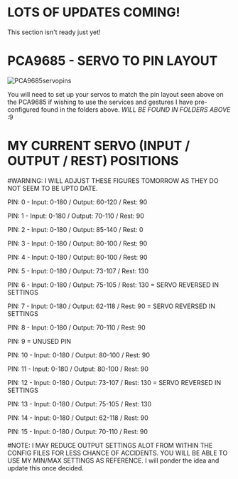 LOTS OF UPDATES COMING!
=

This section isn't ready just yet!

PCA9685 - SERVO TO PIN LAYOUT
=
![PCA9685servopins](https://user-images.githubusercontent.com/81597534/182986997-749983e3-6a04-4e4a-b0be-e4f115f421d6.png)

You will need to set up your servos to match the pin layout seen above on the PCA9685 if wishing to use the services and gestures I have pre-configured found in the folders above.  *WILL BE FOUND IN FOLDERS ABOVE* :9 

MY CURRENT SERVO (INPUT / OUTPUT / REST) POSITIONS
=

#WARNING: I WILL ADJUST THESE FIGURES TOMORROW AS THEY DO NOT SEEM TO BE UPTO DATE.

PIN: 0 - Input: 0-180 / Output: 60-120 / Rest:  90

PIN: 1 - Input: 0-180 / Output: 70-110 / Rest:  90

PIN: 2 - Input: 0-180 / Output: 85-140 / Rest:   0

PIN: 3 - Input: 0-180 / Output: 80-100 / Rest:  90

PIN: 4 - Input: 0-180 / Output: 80-100 / Rest:  90

PIN: 5 - Input: 0-180 / Output: 73-107 / Rest: 130

PIN: 6 - Input: 0-180 / Output: 75-105 / Rest: 130 = SERVO REVERSED IN SETTINGS

PIN: 7 - Input: 0-180 / Output: 62-118 / Rest:  90 = SERVO REVERSED IN SETTINGS

PIN: 8 - Input: 0-180 / Output: 70-110 / Rest:  90

PIN: 9 	= UNUSED PIN

PIN: 10 - Input: 0-180 / Output: 80-100 / Rest:  90

PIN: 11 - Input: 0-180 / Output: 80-100 / Rest:  90

PIN: 12 - Input: 0-180 / Output: 73-107 / Rest: 130 = SERVO REVERSED IN SETTINGS

PIN: 13 - Input: 0-180 / Output: 75-105 / Rest: 130

PIN: 14 - Input: 0-180 / Output: 62-118 / Rest:  90

PIN: 15 - Input: 0-180 / Output: 70-110 / Rest:  90

#NOTE: I MAY REDUCE OUTPUT SETTINGS ALOT FROM WITHIN THE CONFIG FILES FOR LESS CHANCE OF ACCIDENTS. YOU WILL BE ABLE TO USE MY MIN/MAX SETTINGS AS REFERENCE.
I will ponder the idea and update this once decided. 
